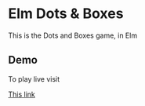 # Elm Dots & Boxes

This is the Dots and Boxes game, in Elm

## Demo

To play live visit 

<table><a href="https://www.martincapodici.com/elm/dotsandboxes/" rel="noreferrer">This link</a></table>
